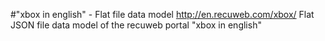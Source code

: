 #"xbox in english" - Flat file data model
http://en.recuweb.com/xbox/
Flat JSON file data model of the recuweb portal "xbox in english"
